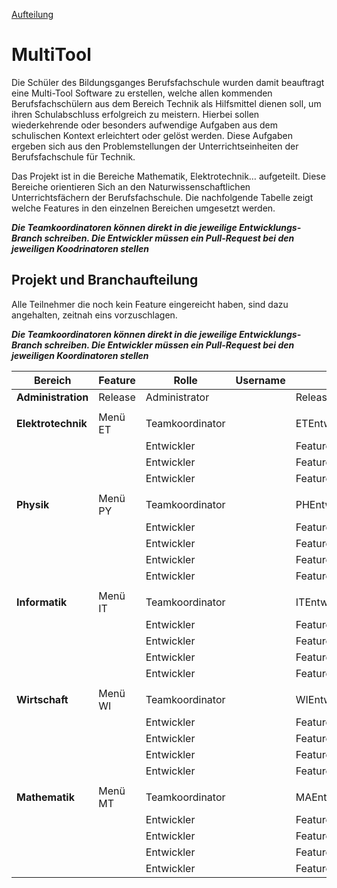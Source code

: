 [Aufteilung](#projekt-und-branchaufteilung)  

# MultiTool
Die Schüler des Bildungsganges Berufsfachschule wurden damit beauftragt eine Multi-Tool Software zu erstellen, welche allen kommenden Berufsfachschülern aus dem Bereich Technik als Hilfsmittel dienen soll, um ihren Schulabschluss erfolgreich zu meistern. Hierbei sollen wiederkehrende oder besonders aufwendige Aufgaben aus dem schulischen Kontext erleichtert oder gelöst werden. Diese Aufgaben ergeben sich aus den Problemstellungen der Unterrichtseinheiten der Berufsfachschule für Technik. 

Das Projekt ist in die Bereiche Mathematik, Elektrotechnik… aufgeteilt. Diese Bereiche orientieren Sich an den Naturwissenschaftlichen Unterrichtsfächern der Berufsfachschule. Die nachfolgende Tabelle zeigt welche Features in den einzelnen Bereichen umgesetzt werden.


***Die Teamkoordinatoren können direkt in die jeweilige Entwicklungs-Branch schreiben. Die Entwickler müssen ein Pull-Request bei den jeweiligen Koodrinatoren stellen*** 


## Projekt und Branchaufteilung

Alle Teilnehmer die noch kein Feature eingereicht haben, sind dazu angehalten, zeitnah eins vorzuschlagen. 

***Die Teamkoordinatoren können direkt in die jeweilige Entwicklungs-Branch schreiben. Die Entwickler müssen ein Pull-Request bei den jeweiligen Koordinatoren stellen*** 

| Bereich     	    | Feature 	|Rolle		        |Username	|Branch		             |
| --------------- 	| -------- 	|------		        |--------	|-----------	         |
|**Administration**	|Release    |Administrator		|     	  |Release, main         |
|		                |	          |		              |      		|		                   |		
|**Elektrotechnik**	|Menü ET    |Teamkoordinator  |         |ETEntwicklung,Feature1|
|                   |           |Entwickler       |         |Feature2              |
|                   |           |Entwickler       |         |Feature3              |
|                   |           |Entwickler       |         |Feature4              |
|		                |	          |              		|		      |		                   |		
|**Physik**	        |Menü PY 	  |Teamkoordinator  |         |PHEntwicklung	,Feature5|
|		                |           |Entwickler	      |         |Feature6              |		
|		                |	          |Entwickler	      |         |Feature7              |
|		                |           |Entwickler	      |         |Feature8              |
|		                |           |Entwickler       |         |Feature9              |		
|		                |	          |                 |         |                      |				
|**Informatik**	    |Menü IT    |Teamkoordinator  |         |ITEntwicklung,Feature10|				
|		                |	          |Entwickler       |		      |Feature11             |		
|		                |	          |Entwickler       |         |Feature12             |	
|		                |	          |Entwickler       |  	      |Feature13             |			
|		                |	          |Entwickler       |         |Feature14             |			
|		                |	          |	                |		      |		                   |				
|**Wirtschaft**	    |Menü WI    |Teamkoordinator  |	        |WIEntwicklung,Feature15|				
|		                |           |Entwickler       |         |Feature16             |		
|		                |	          |Entwickler       |		      |Feature17             |		
|		                |	          |Entwickler       |         |Feature18             |	
|		                |	          |Entwickler       |	        |Feature19             |	
|		                |	          |	              	|		      |                   	 |					
|**Mathematik**	    |Menü MT    |Teamkoordinator  |         |MAEntwicklung,Feature20|				
|		                |           |Entwickler       |         |Feature21             |		
|		                |           |Entwickler       |         |Feature22             |		
|		                |           |Entwickler       |  	      |Feature23             |
|		                |           |Entwickler	      |       	|Feature22             |
